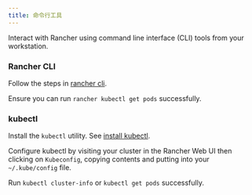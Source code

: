 ```yaml
---
title: 命令行工具
---
```


Interact with Rancher using command line interface (CLI) tools from your workstation.

### Rancher CLI

Follow the steps in [rancher cli](../cli).

Ensure you can run `rancher kubectl get pods` successfully.

### kubectl

Install the `kubectl` utility. See [install kubectl](https://kubernetes.io/docs/tasks/tools/install-kubectl/).

Configure kubectl by visiting your cluster in the Rancher Web UI then clicking on `Kubeconfig`, copying contents and putting into your `~/.kube/config` file.

Run `kubectl cluster-info` or `kubectl get pods` successfully.
